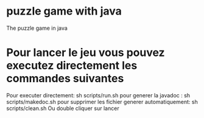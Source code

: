 # puzzle game with java
The puzzle game in java


# Pour lancer le jeu vous pouvez executez directement les commandes suivantes 
Pour executer directement: sh scripts/run.sh
pour generer la javadoc :  sh scripts/makedoc.sh
pour supprimer les fichier generer automatiquement: sh scripts/clean.sh
Ou double cliquer sur lancer

